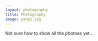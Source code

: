 ```yaml
---
layout: photography
title: Photography
image: yang1.jpg
---
```

Not sure how to show all the photoes yet...
